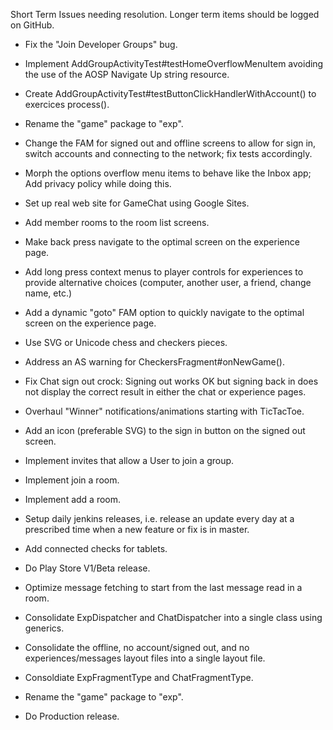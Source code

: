 Short Term Issues needing resolution.  Longer term items should be logged on GitHub.

- Fix the "Join Developer Groups" bug.
- Implement AddGroupActivityTest#testHomeOverflowMenuItem avoiding the use of the AOSP Navigate Up string resource.
- Create AddGroupActivityTest#testButtonClickHandlerWithAccount() to exercices process().
- Rename the "game" package to "exp".
- Change the FAM for signed out and offline screens to allow for sign in, switch accounts and connecting to the network; fix tests accordingly.
- Morph the options overflow menu items to behave like the Inbox app; Add privacy policy while doing this.
- Set up real web site for GameChat using Google Sites.
- Add member rooms to the room list screens.
- Make <experience> back press navigate to the optimal screen on the experience page.
- Add long press context menus to player controls for experiences to provide alternative choices (computer, another user, a friend, change name, etc.)
- Add a dynamic "goto" FAM option to quickly navigate to the optimal screen on the experience page.
- Use SVG or Unicode chess and checkers pieces.
- Address an AS warning for CheckersFragment#onNewGame().
- Fix Chat sign out crock:  Signing out works OK but signing back in does not display the correct result in either the chat or experience pages.
- Overhaul "Winner" notifications/animations starting with TicTacToe.
- Add an icon (preferable SVG) to the sign in button on the signed out screen.
- Implement invites that allow a User to join a group.
- Implement join a room.
- Implement add a room.
- Setup daily jenkins releases, i.e. release an update every day at a prescribed time when a new feature or fix is in master.
- Add connected checks for tablets.

- Do Play Store V1/Beta release.

- Optimize message fetching to start from the last message read in a room.
- Consolidate ExpDispatcher and ChatDispatcher into a single class using generics.
- Consolidate the offline, no account/signed out, and no experiences/messages layout files into a single layout file.
- Consoldiate ExpFragmentType and ChatFragmentType.
- Rename the "game" package to "exp".

- Do Production release.
